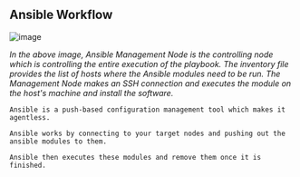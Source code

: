 ## Ansible Workflow

![image](https://drive.google.com/uc?export=view&id=1KkGK4iUaJa8Ds6A11haT-XYHTn2OoMFp)

_In the above image, Ansible Management Node is the controlling node which is controlling the entire execution of the playbook. The inventory file provides the list of hosts where the Ansible modules need to be run. The Management Node makes an SSH connection and executes the module on the host's machine and install the software._

```
Ansible is a push-based configuration management tool which makes it agentless.

Ansible works by connecting to your target nodes and pushing out the ansible modules to them.

Ansible then executes these modules and remove them once it is finished.
```
